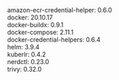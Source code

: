 amazon-ecr-credential-helper: 0.6.0 <br/>
docker: 20.10.17 <br/>
docker-buildx: 0.9.1 <br/>
docker-compose: 2.11.1 <br/>
docker-credential-helpers: 0.6.4 <br/>
helm: 3.9.4 <br/>
kuberlr: 0.4.2 <br/>
nerdctl: 0.23.0 <br/>
trivy: 0.32.0 <br/>
